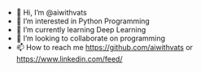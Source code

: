 - 👋 Hi, I’m @aiwithvats
- 👀 I’m interested in Python Programming
- 🌱 I’m currently learning Deep Learning
- 💞️ I’m looking to collaborate on programming
- 📫 How to reach me https://github.com/aiwithvats or https://www.linkedin.com/feed/
